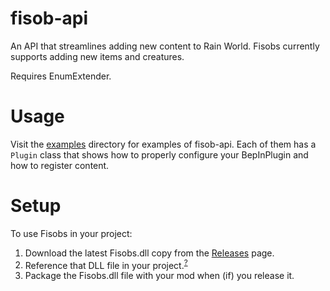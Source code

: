 # fisob-api
An API that streamlines adding new content to Rain World. Fisobs currently supports adding new items and creatures.

Requires EnumExtender.

# Usage
Visit the [examples](examples) directory for examples of fisob-api. Each of them has a `Plugin` class that shows how to properly configure your BepInPlugin and how to register content.

# Setup
To use Fisobs in your project:
1. Download the latest Fisobs.dll copy from the [Releases](https://github.com/Dual-Iron/fisob-api/releases/latest) page.
2. Reference that DLL file in your project.<sup>[?](https://docs.microsoft.com/en-us/visualstudio/ide/managing-references-in-a-project?view=vs-2022)</sup>
3. Package the Fisobs.dll file with your mod when (if) you release it.
